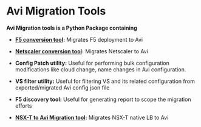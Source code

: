Avi Migration Tools
=======================
**Avi Migration tools is a Python Package containing**
- **[F5 conversion tool](https://github.com/vmware/alb-sdk/blob/master/python/avi/migrationtools/f5_converter/README.rst):** Migrates F5 deployment to Avi

- **[Netscaler conversion tool](https://github.com/vmware/alb-sdk/blob/master/python/avi/migrationtools/netscaler_converter/README.rst):** Migrates Netscaler to Avi

- **Config Patch utility:** Useful for performing bulk configuration modifications
like cloud change, name changes in Avi configuration.

- **VS filter utility:** Useful for filtering VS and its related configuration from
exported/migrated Avi config json file

- **F5 discovery tool:** Useful for generating report to scope the migration efforts

- **[NSX-T to Avi Migration tool](https://github.com/vmware/alb-sdk/blob/eng/python/avi/migrationtools/nsxt_converter):** Migrates NSX-T native LB to Avi
